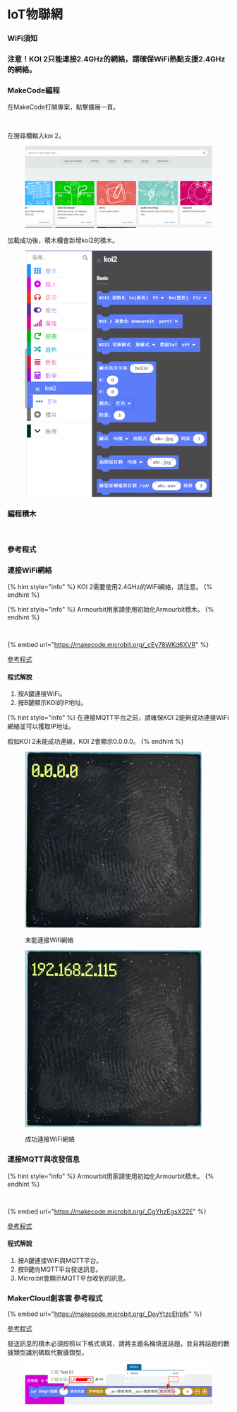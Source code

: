 # IoT物聯網

### WiFi須知

### 注意！KOI 2只能連接2.4GHz的網絡，請確保WiFi熱點支援2.4GHz的網絡。

### MakeCode編程

在MakeCode打開專案，點擊擴展一頁。

<figure><img src="https://kittenbothk.readthedocs.io/en/latest/_images/16-1.png" alt=""><figcaption></figcaption></figure>

在搜尋欄輸入koi 2。

<figure><img src="../../../.gitbook/assets/koi2_ext.gif" alt=""><figcaption></figcaption></figure>

加載成功後，積木欄會新增koi2的積木。

<figure><img src="../../../.gitbook/assets/image (1) (1) (1) (1) (1).png" alt=""><figcaption></figcaption></figure>

### 編程積木

<figure><img src="https://files.gitbook.com/v0/b/gitbook-x-prod.appspot.com/o/spaces%2FsN6MlwBFbL3P67FzMMyL%2Fuploads%2FPTCn8iBkL2mRlll9o3sm%2Fimage.png?alt=media&#x26;token=d0f50193-99e4-4f16-8ea9-28322d35ccd6" alt=""><figcaption></figcaption></figure>

### 參考程式

### 連接WiFi網絡

{% hint style="info" %}
KOI 2需要使用2.4GHz的WiFi網絡，請注意。
{% endhint %}

{% hint style="info" %}
Armourbit用家請使用初始化Armourbit積木。
{% endhint %}

<figure><img src="https://files.gitbook.com/v0/b/gitbook-x-prod.appspot.com/o/spaces%2F6uJvpXC43onNIIwhMlWo%2Fuploads%2FPGyECwlPd2M3JqUBLDfO%2Fimage.png?alt=media&#x26;token=662ace3f-a8eb-4fbf-8a10-1d9643c88b1e" alt=""><figcaption></figcaption></figure>

{% embed url="https://makecode.microbit.org/_cEy78WKd6XVR" %}

[參考程式](https://makecode.microbit.org/\_cEy78WKd6XVR)

#### 程式解說

1. 按A鍵連接WiFi。
2. 按B鍵顯示KOI的IP地址。

{% hint style="info" %}
在連接MQTT平台之前，請確保KOI 2能夠成功連接WiFi網絡並可以獲取IP地址。

假如KOI 2未能成功連線，KOI 2會顯示0.0.0.0。
{% endhint %}

<div>

<figure><img src="../../../.gitbook/assets/no_internet.png" alt=""><figcaption><p>未能連接Wifi網絡</p></figcaption></figure>

 

<figure><img src="../../../.gitbook/assets/internet.png" alt=""><figcaption><p>成功連接WiFi網絡</p></figcaption></figure>

</div>

### 連接MQTT與收發信息

{% hint style="info" %}
Armourbit用家請使用初始化Armourbit積木。
{% endhint %}

<figure><img src="https://files.gitbook.com/v0/b/gitbook-x-prod.appspot.com/o/spaces%2F6uJvpXC43onNIIwhMlWo%2Fuploads%2FPGyECwlPd2M3JqUBLDfO%2Fimage.png?alt=media&#x26;token=662ace3f-a8eb-4fbf-8a10-1d9643c88b1e" alt=""><figcaption></figcaption></figure>

{% embed url="https://makecode.microbit.org/_CgYhzEgsX22E" %}

[參考程式](https://makecode.microbit.org/\_CgYhzEgsX22E)

#### 程式解說

1. 按A鍵連接WiFi與MQTT平台。
2. 按B鍵向MQTT平台發送訊息。
3. Micro:bit會顯示MQTT平台收到的訊息。

### MakerCloud創客雲 參考程式

{% embed url="https://makecode.microbit.org/_DovYtzcEhbfk" %}

[參考程式](https://makecode.microbit.org/\_DovYtzcEhbfk)

發送訊息的積木必須按照以下格式填寫，請將主題名稱填進話題，並且將話題的數據類型識別碼取代數據類型。

<figure><img src="../../../.gitbook/assets/path1361.png" alt=""><figcaption></figcaption></figure>
